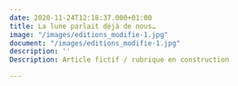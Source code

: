 ```yaml
---
date: 2020-11-24T12:18:37.000+01:00
title: La lune parlait déjà de nous…
image: "/images/editions_modifie-1.jpg"
document: "/images/editions_modifie-1.jpg"
description: ''
Description: Article fictif / rubrique en construction

---
```

